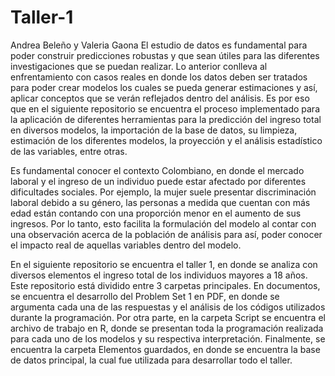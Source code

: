 # Taller-1
Andrea Beleño y Valeria Gaona
El estudio de datos es fundamental para poder construir predicciones robustas y que sean útiles para las diferentes investigaciones que se puedan realizar. Lo anterior conlleva al enfrentamiento con casos reales en donde los datos deben ser tratados para poder crear modelos los cuales se pueda generar estimaciones y así, aplicar conceptos que se verán reflejados dentro del análisis. Es por eso que en el siguiente repositorio se encuentra el proceso implementado para la aplicación de diferentes herramientas para la predicción del ingreso total en diversos modelos, la importación de la base de datos, su limpieza, estimación de los diferentes modelos, la proyección y el análisis estadístico de las variables, entre otras.

Es fundamental conocer el contexto Colombiano, en donde el mercado laboral y el ingreso de un individuo puede estar afectado por diferentes dificultades sociales. Por ejemplo, la mujer suele presentar discriminación laboral debido a su género, las personas a medida que cuentan con más edad están contando con una proporción menor en el aumento de sus ingresos.  Por lo tanto, esto facilita la formulación del modelo al contar con una observación acerca de la población de análisis para así, poder conocer el impacto real de aquellas variables dentro del modelo.

En el siguiente repositorio  se encuentra el taller 1, en donde se analiza con diversos elementos el ingreso total de los individuos mayores a 18 años. Este repositorio está dividido entre  3 carpetas principales. En documentos, se encuentra el desarrollo del Problem Set 1 en PDF, en donde se argumenta cada una de las respuestas y el análisis de los códigos utilizados durante la programación. Por otra parte, en la carpeta Script se encuentra el archivo de trabajo en R, donde se presentan toda la programación realizada para cada uno de los modelos y su respectiva interpretación. Finalmente, se encuentra la carpeta Elementos guardados, en donde se encuentra la base de datos principal, la cual fue utilizada para desarrollar todo el taller.  
 
